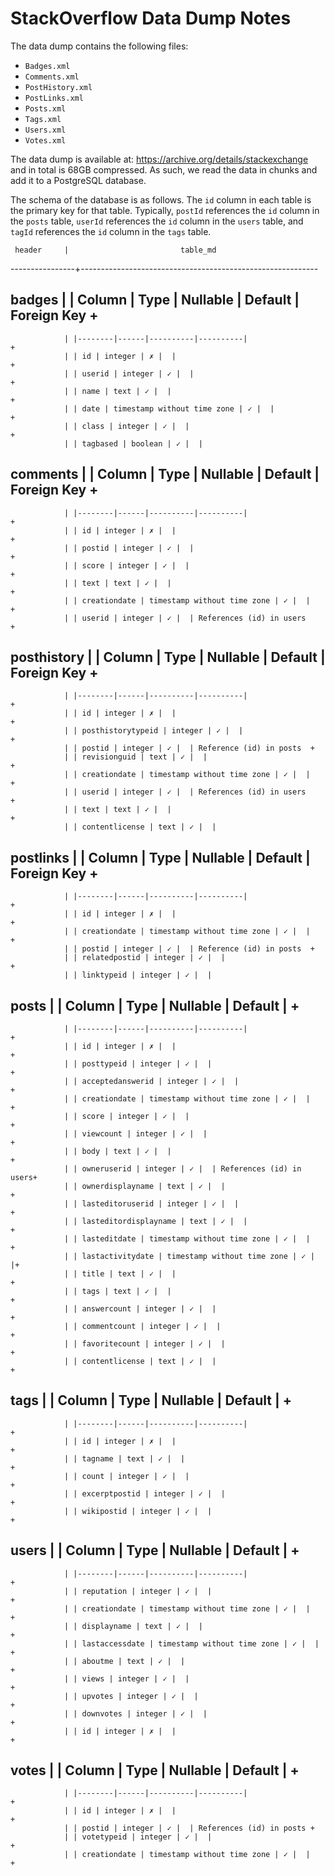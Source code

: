 # StackOverflow Data Dump Notes
The data dump contains the following files:
- `Badges.xml`
- `Comments.xml`
- `PostHistory.xml`
- `PostLinks.xml`
- `Posts.xml`
- `Tags.xml`
- `Users.xml`
- `Votes.xml`

The data dump is available at: https://archive.org/details/stackexchange and in total is 68GB compressed.
As such, we read the data in chunks and add it to a PostgreSQL database.

The schema of the database is as follows. The `id` column in each table is the primary key for that table.
Typically, `postId` references the `id` column in the `posts` table, `userId` references the `id` column in the `users` table, and `tagId` references the `id` column in the `tags` table.

     header     |                         table_md
----------------+-----------------------------------------------------------
 ## badges      | | Column | Type | Nullable | Default | Foreign Key       +
                | |--------|------|----------|----------|                  +
                | | id | integer | ✗ |  |                                  +
                | | userid | integer | ✓ |  |                              +
                | | name | text | ✓ |  |                                   +
                | | date | timestamp without time zone | ✓ |  |            +
                | | class | integer | ✓ |  |                               +
                | | tagbased | boolean | ✓ |  |
 ## comments    | | Column | Type | Nullable | Default | Foreign Key       +
                | |--------|------|----------|----------|                  +
                | | id | integer | ✗ |  |                                  +
                | | postid | integer | ✓ |  |                              +
                | | score | integer | ✓ |  |                               +
                | | text | text | ✓ |  |                                   +
                | | creationdate | timestamp without time zone | ✓ |  |    +
                | | userid | integer | ✓ |  | References (id) in users     +
 ## posthistory | | Column | Type | Nullable | Default | Foreign Key       +
                | |--------|------|----------|----------|                  +
                | | id | integer | ✗ |  |                                  +
                | | posthistorytypeid | integer | ✓ |  |                   +
                | | postid | integer | ✓ |  | Reference (id) in posts  +
                | | revisionguid | text | ✓ |  |                           +
                | | creationdate | timestamp without time zone | ✓ |  |    +
                | | userid | integer | ✓ |  | References (id) in users     +
                | | text | text | ✓ |  |                                   +
                | | contentlicense | text | ✓ |  |
 ## postlinks   | | Column | Type | Nullable | Default | Foreign Key       +
                | |--------|------|----------|----------|                  +
                | | id | integer | ✗ |  |                                  +
                | | creationdate | timestamp without time zone | ✓ |  |    +
                | | postid | integer | ✓ |  | Reference (id) in posts  +
                | | relatedpostid | integer | ✓ |  |                       +
                | | linktypeid | integer | ✓ |  |
 ## posts       | | Column | Type | Nullable | Default |                   +
                | |--------|------|----------|----------|                  +
                | | id | integer | ✗ |  |                                  +
                | | posttypeid | integer | ✓ |  |                          +
                | | acceptedanswerid | integer | ✓ |  |                    +
                | | creationdate | timestamp without time zone | ✓ |  |    +
                | | score | integer | ✓ |  |                               +
                | | viewcount | integer | ✓ |  |                           +
                | | body | text | ✓ |  |                                   +
                | | owneruserid | integer | ✓ |  | References (id) in users+
                | | ownerdisplayname | text | ✓ |  |                       +
                | | lasteditoruserid | integer | ✓ |  |                    +
                | | lasteditordisplayname | text | ✓ |  |                  +
                | | lasteditdate | timestamp without time zone | ✓ |  |    +
                | | lastactivitydate | timestamp without time zone | ✓ |  |+
                | | title | text | ✓ |  |                                  +
                | | tags | text | ✓ |  |                                   +
                | | answercount | integer | ✓ |  |                         +
                | | commentcount | integer | ✓ |  |                        +
                | | favoritecount | integer | ✓ |  |                       +
                | | contentlicense | text | ✓ |  |                         +
 ## tags        | | Column | Type | Nullable | Default |                   +
                | |--------|------|----------|----------|                  +
                | | id | integer | ✗ |  |                                  +
                | | tagname | text | ✓ |  |                                +
                | | count | integer | ✓ |  |                               +
                | | excerptpostid | integer | ✓ |  |                       +
                | | wikipostid | integer | ✓ |  |                          +
 ## users       | | Column | Type | Nullable | Default |                   +
                | |--------|------|----------|----------|                  +
                | | reputation | integer | ✓ |  |                          +
                | | creationdate | timestamp without time zone | ✓ |  |    +
                | | displayname | text | ✓ |  |                            +
                | | lastaccessdate | timestamp without time zone | ✓ |  |  +
                | | aboutme | text | ✓ |  |                                +
                | | views | integer | ✓ |  |                               +
                | | upvotes | integer | ✓ |  |                             +
                | | downvotes | integer | ✓ |  |                           +
                | | id | integer | ✗ |  |                                  +
 ## votes       | | Column | Type | Nullable | Default |                   +
                | |--------|------|----------|----------|                  +
                | | id | integer | ✗ |  |                                  +
                | | postid | integer | ✓ |  | References (id) in posts +
                | | votetypeid | integer | ✓ |  |                          +
                | | creationdate | timestamp without time zone | ✓ |  |    +
